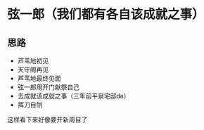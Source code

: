 # 弦一郎（我们都有各自该成就之事）
## 思路
- 芦苇地初见
- 天守阁再见
- 芦苇地最终见面
- 弦一郎用开门献祭自己
- 去成就该成就之事（三年前平泉宅邸da）
- 挥刀自刎

这样看下来好像要开新周目了
<!--stackedit_data:
eyJoaXN0b3J5IjpbMjEwMjE3MzA3MF19
-->